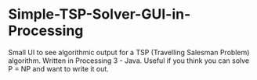# Simple-TSP-Solver-GUI-in-Processing
Small UI to see algorithmic output for a TSP (Travelling Salesman Problem) algorithm. Written in Processing 3 - Java. Useful if you think you can solve P = NP and want to write it out.
